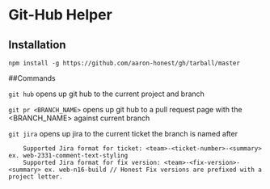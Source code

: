 # Git-Hub Helper
## Installation

`npm install -g https://github.com/aaron-honest/gh/tarball/master`

##Commands

` git hub ` opens up git hub to the current project and branch

` git pr <BRANCH_NAME> ` opens up git hub to a pull request page with the <BRANCH_NAME> against current branch

` git jira ` opens up jira to the current ticket the branch is named after 

		Supported Jira format for ticket: <team>-<ticket-number>-<summary> ex. web-2331-comment-text-styling
		Supported Jira format for fix version: <team>-<fix-version>-<summary> ex. web-n16-build // Honest Fix versions are prefixed with a project letter.


